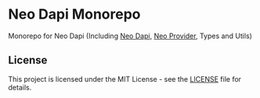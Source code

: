 # Neo Dapi Monorepo

Monorepo for Neo Dapi (Including [Neo Dapi](./packages/neo-dapi), [Neo Provider](./packages/neo-provider), Types and Utils)

## License

This project is licensed under the MIT License - see the [LICENSE](./LICENSE) file for details.
